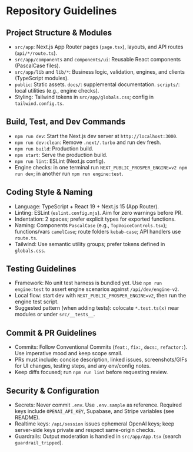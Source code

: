 # Repository Guidelines

## Project Structure & Modules
- `src/app`: Next.js App Router pages (`page.tsx`), layouts, and API routes (`api/*/route.ts`).
- `src/app/components` and `components/ui`: Reusable React components (PascalCase files).
- `src/app/lib` and `lib/*`: Business logic, validation, engines, and clients (TypeScript modules).
- `public`: Static assets. `docs/`: supplemental documentation. `scripts/`: local utilities (e.g., engine checks).
- Styling: Tailwind tokens in `src/app/globals.css`; config in `tailwind.config.ts`.

## Build, Test, and Dev Commands
- `npm run dev`: Start the Next.js dev server at `http://localhost:3000`.
- `npm run dev:clean`: Remove `.next/.turbo` and run dev fresh.
- `npm run build`: Production build.
- `npm start`: Serve the production build.
- `npm run lint`: ESLint (Next.js config).
- Engine checks: in one terminal run `NEXT_PUBLIC_PROSPER_ENGINE=v2 npm run dev`; in another run `npm run engine:test`.

## Coding Style & Naming
- Language: TypeScript + React 19 + Next.js 15 (App Router).
- Linting: ESLint (`eslint.config.mjs`). Aim for zero warnings before PR.
- Indentation: 2 spaces; prefer explicit types for exported functions.
- Naming: Components `PascalCase` (e.g., `TopVoiceControls.tsx`); functions/vars `camelCase`; route folders `kebab-case`; API handlers use `route.ts`.
- Tailwind: Use semantic utility groups; prefer tokens defined in `globals.css`.

## Testing Guidelines
- Framework: No unit test harness is bundled yet. Use `npm run engine:test` to assert engine scenarios against `/api/dev/engine-v2`.
- Local flow: start dev with `NEXT_PUBLIC_PROSPER_ENGINE=v2`, then run the engine test script.
- Suggested pattern (when adding tests): colocate `*.test.ts(x)` near modules or under `src/__tests__`.

## Commit & PR Guidelines
- Commits: Follow Conventional Commits (`feat:`, `fix:`, `docs:`, `refactor:`). Use imperative mood and keep scope small.
- PRs must include: concise description, linked issues, screenshots/GIFs for UI changes, testing steps, and any env/config notes.
- Keep diffs focused; run `npm run lint` before requesting review.

## Security & Configuration
- Secrets: Never commit `.env`. Use `.env.sample` as reference. Required keys include `OPENAI_API_KEY`, Supabase, and Stripe variables (see README).
- Realtime keys: `/api/session` issues ephemeral OpenAI keys; keep server-side keys private and respect same-origin checks.
- Guardrails: Output moderation is handled in `src/app/App.tsx` (search `guardrail_tripped`).

